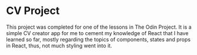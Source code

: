 # CV Project

This project was completed for one of the lessons in The Odin Project. It is a simple CV creator app for me to cement my knowledge of React that I have learned so far, mostly regarding the topics of components, states and props in React, thus, not much styling went into it.
